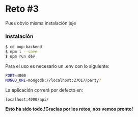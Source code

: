 # Reto #3

Pues obvio misma instalación jeje
### Instalación

```sh
$ cd oop-backend
$ npm i --save
$ npm run dev
```

Para el uso es necesario un .env con lo siguiente:

```sh
PORT=4000
MONGO_URI=mongodb://localhost:27017/party? 
```

La aplicación correrá por defecto en:

```sh
localhost:4000/api/
```

**Esto ha sido todo,!Gracias por los retos, nos vemos pronto!**

